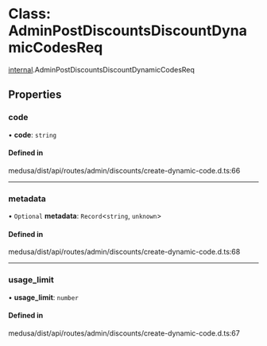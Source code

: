 # Class: AdminPostDiscountsDiscountDynamicCodesReq

[internal](../modules/internal-7.md).AdminPostDiscountsDiscountDynamicCodesReq

## Properties

### code

• **code**: `string`

#### Defined in

medusa/dist/api/routes/admin/discounts/create-dynamic-code.d.ts:66

___

### metadata

• `Optional` **metadata**: `Record`<`string`, `unknown`\>

#### Defined in

medusa/dist/api/routes/admin/discounts/create-dynamic-code.d.ts:68

___

### usage\_limit

• **usage\_limit**: `number`

#### Defined in

medusa/dist/api/routes/admin/discounts/create-dynamic-code.d.ts:67
